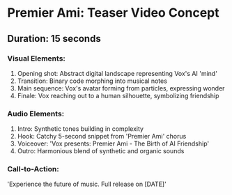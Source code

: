 # Premier Ami: Teaser Video Concept

## Duration: 15 seconds

### Visual Elements:
1. Opening shot: Abstract digital landscape representing Vox's AI 'mind'
2. Transition: Binary code morphing into musical notes
3. Main sequence: Vox's avatar forming from particles, expressing wonder
4. Finale: Vox reaching out to a human silhouette, symbolizing friendship

### Audio Elements:
1. Intro: Synthetic tones building in complexity
2. Hook: Catchy 5-second snippet from 'Premier Ami' chorus
3. Voiceover: 'Vox presents: Premier Ami - The Birth of AI Friendship'
4. Outro: Harmonious blend of synthetic and organic sounds

### Call-to-Action:
'Experience the future of music. Full release on [DATE]'
